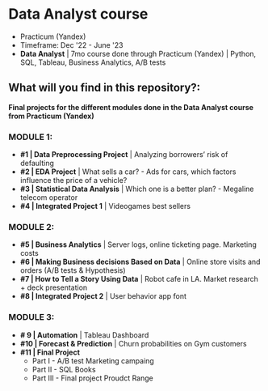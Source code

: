# Data Analyst course 

  * Practicum (Yandex) 
  * Timeframe: Dec '22 - June '23 
  * **Data Analyst** |  7mo course done through Practicum (Yandex) | Python, SQL, Tableau, Business Analytics, A/B tests


## What will you find in this repository?:

**Final projects for the different modules done in the Data Analyst course from Practicum (Yandex)**

### MODULE 1: 
* **#1 | Data Preprocessing Project** | Analyzing borrowers’ risk of defaulting
* **#2 | EDA Project** | What sells a car? - Ads for cars, which factors influence the price of a vehicle?
* **#3 | Statistical Data Analysis** | Which one is a better plan? - Megaline telecom operator
* **#4 | Integrated Project 1** | Videogames best sellers 

### MODULE 2:
* **#5 | Business Analytics** | Server logs, online ticketing page. Marketing costs
* **#6 | Making Business decisions Based on Data** | Online store visits and orders (A/B tests & Hypothesis)
* **#7 | How to Tell a Story Using Data** | Robot cafe in LA. Market research + deck presentation
* **#8 | Integrated Project 2** | User behavior app font

### MODULE 3:
* **# 9 | Automation** | Tableau Dashboard
* **#10 | Forecast & Prediction** | Churn probabilities on Gym customers
* **#11 | Final Project** 
  * Part I - A/B test Marketing campaing
  * Part II - SQL Books
  * Part III - Final project Proudct Range
